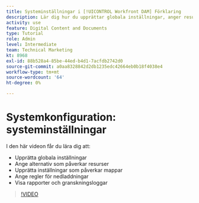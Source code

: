 ```yaml
---
title: Systeminställningar i [!UICONTROL Workfront DAM] Förklaring
description: Lär dig hur du upprättar globala inställningar, anger resursalternativ, anger mappinställningar, gör hämtningsregler och visar rapporter och granskningsloggar i [!UICONTROL Workfront DAM].
activity: use
feature: Digital Content and Documents
type: Tutorial
role: Admin
level: Intermediate
team: Technical Marketing
kt: 8968
exl-id: 88b528a4-85be-44ed-b4d1-7acfdb2742d0
source-git-commit: a0aa8328842d2db1235edc42664eb0b18f4038e4
workflow-type: tm+mt
source-wordcount: '64'
ht-degree: 0%

---
```


# Systemkonfiguration: systeminställningar

I den här videon får du lära dig att:

* Upprätta globala inställningar
* Ange alternativ som påverkar resurser
* Upprätta inställningar som påverkar mappar
* Ange regler för nedladdningar
* Visa rapporter och granskningsloggar

>[!VIDEO](https://video.tv.adobe.com/v/335231/?quality=12)
